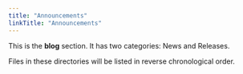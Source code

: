 ```yaml
---
title: "Announcements"
linkTitle: "Announcements"
---
```


This is the **blog** section. It has two categories: News and Releases.

Files in these directories will be listed in reverse chronological order.

